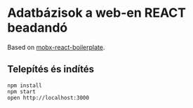 # Adatbázisok a web-en REACT beadandó

Based on [mobx-react-boilerplate](https://github.com/mobxjs/mobx-react-boilerplate).


## Telepítés és indítés

```
npm install
npm start
open http://localhost:3000
```
